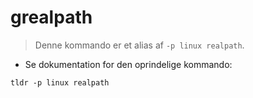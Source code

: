 # grealpath

> Denne kommando er et alias af `-p linux realpath`.

- Se dokumentation for den oprindelige kommando:

`tldr -p linux realpath`
